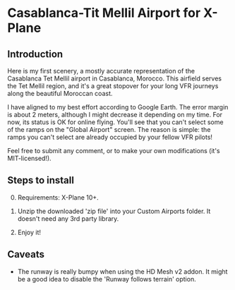 Casablanca-Tit Mellil Airport for X-Plane
=========================================

Introduction
------------

Here is my first scenery, a mostly accurate representation of the
Casablanca Tet Mellil airport in Casablanca, Morocco. This airfield
serves the Tet Mellil region, and it's a great stopover for your long
VFR journeys along the beautiful Moroccan coast.


I have aligned to my best effort according to Google Earth. The error
margin is about 2 meters, although I might decrease it depending on my
time. For now, its status is OK for online flying. You'll see that you
can't select some of the ramps on the "Global Airport" screen. The
reason is simple: the ramps you can't select are already occupied by
your fellow VFR pilots!

Feel free to submit any comment, or to make your own modifications
(it's MIT-licensed!).


Steps to install
----------------

0. Requirements: X-Plane 10+.

1. Unzip the downloaded 'zip file' into your Custom Airports
folder. It doesn't need any 3rd party library.

2. Enjoy it!


Caveats
-------

- The runway is really bumpy when using the HD Mesh v2 addon. It
might be a good idea to disable the 'Runway follows terrain'
option.
